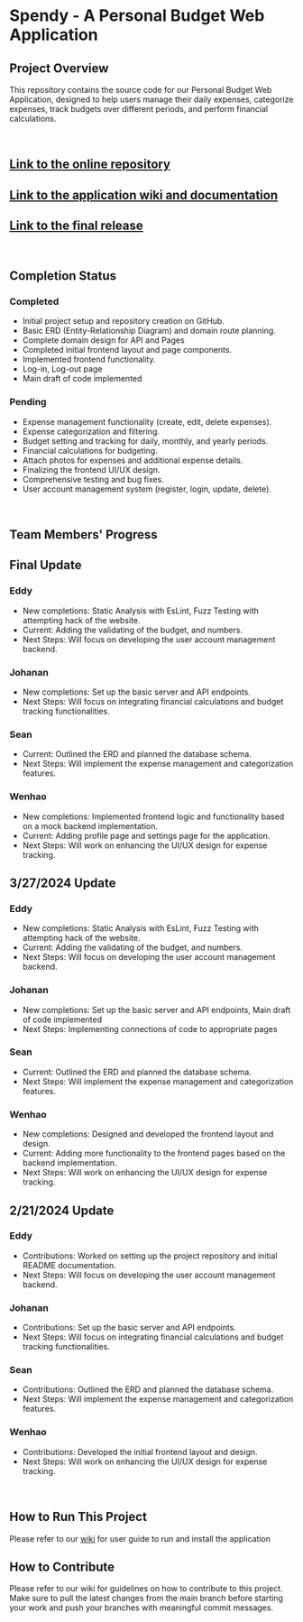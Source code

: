 # Spendy - A Personal Budget Web Application

## Project Overview
This repository contains the source code for our Personal Budget Web Application, designed to help users manage their daily expenses, categorize expenses, track budgets over different periods, and perform financial calculations.

<br>

## [Link to the online repository](https://github.com/wenhaoq20/Spendy/)

## [Link to the application wiki and documentation](https://github.com/wenhaoq20/Spendy/wiki)

## [Link to the final release](https://github.com/wenhaoq20/Spendy/releases/tag/alpha)

<br>

## Completion Status

### Completed
- Initial project setup and repository creation on GitHub.
- Basic ERD (Entity-Relationship Diagram) and domain route planning.
- Complete domain design for API and Pages
- Completed initial frontend layout and page components.
- Implemented frontend functionality.
- Log-in, Log-out page
- Main draft of code implemented
### Pending
- Expense management functionality (create, edit, delete expenses).
- Expense categorization and filtering.
- Budget setting and tracking for daily, monthly, and yearly periods.
- Financial calculations for budgeting.
- Attach photos for expenses and additional expense details.
- Finalizing the frontend UI/UX design.
- Comprehensive testing and bug fixes.
- User account management system (register, login, update, delete).

<br>

## Team Members' Progress

## Final Update
### Eddy
- New completions: Static Analysis with EsLint, Fuzz Testing with attempting hack of the website.
- Current: Adding the validating of the budget, and numbers.
- Next Steps: Will focus on developing the user account management backend.

### Johanan
- New completions: Set up the basic server and API endpoints.
- Next Steps: Will focus on integrating financial calculations and budget tracking functionalities.

### Sean
- Current: Outlined the ERD and planned the database schema.
- Next Steps: Will implement the expense management and categorization features.

### Wenhao
- New completions: Implemented frontend logic and functionality based on a mock backend implementation.
- Current: Adding profile page and settings page for the application.
- Next Steps: Will work on enhancing the UI/UX design for expense tracking.

## 3/27/2024 Update
### Eddy
- New completions: Static Analysis with EsLint, Fuzz Testing with attempting hack of the website.
- Current: Adding the validating of the budget, and numbers.
- Next Steps: Will focus on developing the user account management backend.

### Johanan
- New completions: Set up the basic server and API endpoints, Main draft of code implemented
- Next Steps: Implementing connections of code to appropriate pages

### Sean
- Current: Outlined the ERD and planned the database schema.
- Next Steps: Will implement the expense management and categorization features.

### Wenhao
- New completions: Designed and developed the frontend layout and design.
- Current: Adding more functionality to the frontend pages based on the backend implementation.
- Next Steps: Will work on enhancing the UI/UX design for expense tracking.

## 2/21/2024 Update

### Eddy
- Contributions: Worked on setting up the project repository and initial README documentation.
- Next Steps: Will focus on developing the user account management backend.

### Johanan
- Contributions: Set up the basic server and API endpoints.
- Next Steps: Will focus on integrating financial calculations and budget tracking functionalities.

### Sean
- Contributions: Outlined the ERD and planned the database schema.
- Next Steps: Will implement the expense management and categorization features.

### Wenhao
- Contributions: Developed the initial frontend layout and design.
- Next Steps: Will work on enhancing the UI/UX design for expense tracking.

<br>

## How to Run This Project
Please refer to our [wiki](https://github.com/wenhaoq20/Spendy/wiki/User-Guide) for user guide to run and install the application

## How to Contribute
Please refer to our wiki for guidelines on how to contribute to this project. Make sure to pull the latest changes from the main branch before starting your work and push your branches with meaningful commit messages.
